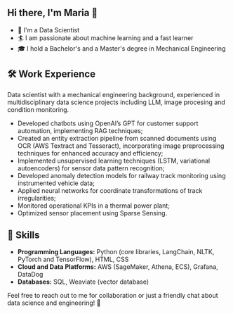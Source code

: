 ## Hi there, I'm Maria 👋

<!--
**mariaclaraav/mariaclaraav** is a ✨ _special_ ✨ repository because its `README.md` (this file) appears on your GitHub profile.
-->

- 🔭 I'm a Data Scientist
- 🏄 I am passionate about machine learning and a fast learner
- 🎓 I hold a Bachelor's and a Master's degree in Mechanical Engineering
  
## 🛠 Work Experience

Data scientist with a mechanical engineering background, experienced in multidisciplinary data science projects including LLM, image procesing and condition monitoring.

- Developed chatbots using OpenAI’s GPT for customer support automation, implementing RAG techniques;
- Created an entity extraction pipeline from scanned documents using OCR (AWS Textract and Tesseract), incorporating image preprocessing techniques for enhanced accuracy and efficiency;
- Implemented unsupervised learning techniques (LSTM, variational autoencoders) for sensor data pattern recognition;
- Developed anomaly detection models for railway track monitoring using instrumented vehicle data;
- Applied neural networks for coordinate transformations of track irregularities;
- Monitored operational KPIs in a thermal power plant;
- Optimized sensor placement using Sparse Sensing.

 ## 🦄 Skills
- **Programming Languages:** Python (core libraries, LangChain, NLTK, PyTorch and TensorFlow), HTML, CSS
- **Cloud and Data Platforms:** AWS (SageMaker, Athena, ECS), Grafana, DataDog
- **Databases:** SQL, Weaviate (vector database)

Feel free to reach out to me for collaboration or just a friendly chat about data science and engineering! 🤗
